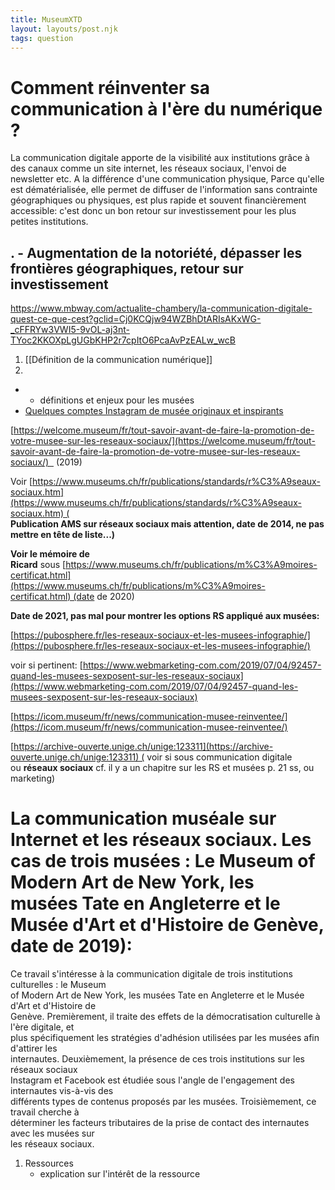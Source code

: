 ```yaml
---
title: MuseumXTD
layout: layouts/post.njk
tags: question
---
```

# Comment réinventer sa communication à l'ère du numérique ?
La communication digitale apporte de la visibilité aux institutions grâce à des canaux comme un site internet, les réseaux sociaux, l'envoi de newsletter etc. A la différence d'une communication physique, 
Parce qu'elle est dématérialisée, elle permet de diffuser de l'information sans contrainte géographiques ou physiques, est plus rapide et souvent financièrement accessible: c'est donc un bon retour sur investissement pour les plus petites institutions. 

. - Augmentation de la notoriété, dépasser les frontières géographiques, retour sur investissement
- 
https://www.mbway.com/actualite-chambery/la-communication-digitale-quest-ce-que-cest?gclid=Cj0KCQjw94WZBhDtARIsAKxWG-_cFFRYw3VWI5-9vOL-aj3nt-TYoc2KKOXpLgUGbKHP2r7cpItO6PcaAvPzEALw_wcB 

1. [[Définition de la communication numérique]]
2. 
   
- + définitions et enjeux pour les musées  
- [Quelques comptes Instagram de musée originaux et inspirants](https://nell-associes.com/blog/les-musees-a-suivre-sur-instagram-quand-la-mediation-numerique-se-decline-sur-les-reseaux-sociaux/) 


  
[https://welcome.museum/fr/tout-savoir-avant-de-faire-la-promotion-de-votre-musee-sur-les-reseaux-sociaux/](https://welcome.museum/fr/tout-savoir-avant-de-faire-la-promotion-de-votre-musee-sur-les-reseaux-sociaux/)   (2019)  
  
  
Voir [https://www.museums.ch/fr/publications/standards/r%C3%A9seaux-sociaux.htm](https://www.museums.ch/fr/publications/standards/r%C3%A9seaux-sociaux.htm) (  
**Publication AMS sur réseaux sociaux mais attention, date de 2014, ne pas mettre en tête de liste...)**  
  
**Voir le mémoire de Ricard** sous [https://www.museums.ch/fr/publications/m%C3%A9moires-certificat.html](https://www.museums.ch/fr/publications/m%C3%A9moires-certificat.html) (date de 2020)  
  
**Date de 2021, pas mal pour montrer les options RS appliqué aux musées:**  
  
[https://pubosphere.fr/les-reseaux-sociaux-et-les-musees-infographie/](https://pubosphere.fr/les-reseaux-sociaux-et-les-musees-infographie/)  
  
voir si pertinent: [https://www.webmarketing-com.com/2019/07/04/92457-quand-les-musees-sexposent-sur-les-reseaux-sociaux](https://www.webmarketing-com.com/2019/07/04/92457-quand-les-musees-sexposent-sur-les-reseaux-sociaux)

[https://icom.museum/fr/news/communication-musee-reinventee/](https://icom.museum/fr/news/communication-musee-reinventee/)  
  
[https://archive-ouverte.unige.ch/unige:123311](https://archive-ouverte.unige.ch/unige:123311) ( voir si sous communication digitale ou **réseaux sociaux** cf. il y a un chapitre sur les RS et musées p. 21 ss, ou marketing)

  
  

  

# La communication muséale sur Internet et les réseaux sociaux. Les cas de trois musées : Le Museum of Modern Art de New York, les musées Tate en Angleterre et le Musée d'Art et d'Histoire de Genève, date de 2019):

Ce travail s'intéresse à la communication digitale de trois institutions culturelles : le Museum  
of Modern Art de New York, les musées Tate en Angleterre et le Musée d'Art et d'Histoire de  
Genève. Premièrement, il traite des effets de la démocratisation culturelle à l'ère digitale, et  
plus spécifiquement les stratégies d'adhésion utilisées par les musées afin d'attirer les  
internautes. Deuxièmement, la présence de ces trois institutions sur les réseaux sociaux  
Instagram et Facebook est étudiée sous l'angle de l'engagement des internautes vis-à-vis des  
différents types de contenus proposés par les musées. Troisièmement, ce travail cherche à  
déterminer les facteurs tributaires de la prise de contact des internautes avec les musées sur  
les réseaux sociaux.


1. Ressources
	- explication sur l'intérêt de la ressource
